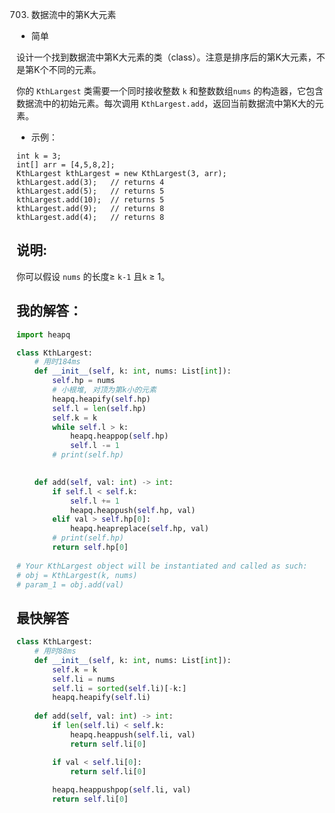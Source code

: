 0703. 数据流中的第K大元素

- 简单

设计一个找到数据流中第K大元素的类（class）。注意是排序后的第K大元素，不是第K个不同的元素。

你的 `KthLargest` 类需要一个同时接收整数 `k` 和整数数组`nums` 的构造器，它包含数据流中的初始元素。每次调用 `KthLargest.add`，返回当前数据流中第K大的元素。

- 示例：
```
int k = 3;
int[] arr = [4,5,8,2];
KthLargest kthLargest = new KthLargest(3, arr);
kthLargest.add(3);   // returns 4
kthLargest.add(5);   // returns 5
kthLargest.add(10);  // returns 5
kthLargest.add(9);   // returns 8
kthLargest.add(4);   // returns 8
```

## 说明:
你可以假设 `nums` 的长度≥ `k-1` 且`k` ≥ 1。

## 我的解答：
``` python
import heapq

class KthLargest:
    # 用时184ms
    def __init__(self, k: int, nums: List[int]):
        self.hp = nums
        # 小根堆, 对顶为第k小的元素
        heapq.heapify(self.hp)
        self.l = len(self.hp)
        self.k = k
        while self.l > k:
            heapq.heappop(self.hp)
            self.l -= 1
        # print(self.hp)
        

    def add(self, val: int) -> int:
        if self.l < self.k:
            self.l += 1
            heapq.heappush(self.hp, val)
        elif val > self.hp[0]:
            heapq.heapreplace(self.hp, val)
        # print(self.hp)
        return self.hp[0]
        
# Your KthLargest object will be instantiated and called as such:
# obj = KthLargest(k, nums)
# param_1 = obj.add(val)
```

## 最快解答
```python
class KthLargest:
    # 用时88ms
    def __init__(self, k: int, nums: List[int]):
        self.k = k
        self.li = nums
        self.li = sorted(self.li)[-k:]
        heapq.heapify(self.li)
        
    def add(self, val: int) -> int:
        if len(self.li) < self.k:
            heapq.heappush(self.li, val)
            return self.li[0]

        if val < self.li[0]:
            return self.li[0]
        
        heapq.heappushpop(self.li, val)
        return self.li[0]
```
